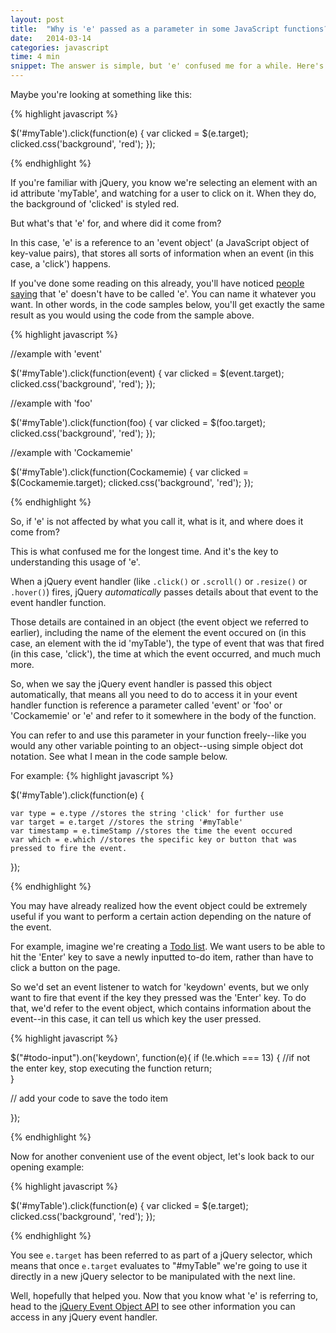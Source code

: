 ```yaml
---
layout: post
title:  "Why is 'e' passed as a parameter in some JavaScript functions?"
date:   2014-03-14
categories: javascript
time: 4 min
snippet: The answer is simple, but 'e' confused me for a while. Here's a practical explanation, along with a few code samples and resources for further reading.   
---
```


Maybe you're looking at something like this: 

{% highlight javascript %}

$('#myTable').click(function(e) {
    var clicked = $(e.target);
    clicked.css('background', 'red');
});

{% endhighlight %}

If you're familiar with jQuery, you know we're selecting an element with an id attribute 'myTable', and watching for a user to click on it. When they do, the background of 'clicked' is styled red.

But what's that 'e' for, and where did it come from?

In this case, 'e' is a reference to an 'event object' (a JavaScript object of key-value pairs), that stores all sorts of information when an event (in this case, a 'click') happens.

If you've done some reading on this already, you'll have noticed [people saying](http://stackoverflow.com/questions/3535996/jquery-javascript-functione-what-is-e-why-is-it-needed-what-does-it-ac) that 'e' doesn't have to be called 'e'. You can name it whatever you want. In other words, in the code samples below, you'll get exactly the same result as you would using the code from the sample above.

{% highlight javascript %}

//example with 'event'

$('#myTable').click(function(event) {
    var clicked = $(event.target);
    clicked.css('background', 'red');
});

//example with 'foo'

$('#myTable').click(function(foo) {
    var clicked = $(foo.target);
    clicked.css('background', 'red');
});


//example with 'Cockamemie'

$('#myTable').click(function(Cockamemie) {
    var clicked = $(Cockamemie.target);
    clicked.css('background', 'red');
});

{% endhighlight %}

So, if 'e' is not affected by what you call it, what is it, and where does it come from?

This is what confused me for the longest time. And it's the key to understanding this usage of 'e'. 

When a jQuery event handler (like `.click()` or `.scroll()` or `.resize()` or `.hover()`) fires, jQuery *automatically* passes details about that event to the event handler function. 

Those details are contained in an object (the event object we referred to earlier), including the name of the element the event occured on (in this case, an element with the id 'myTable'), the type of event that was that fired (in this case, 'click'), the time at which the event occurred, and much much more. 

So, when we say the jQuery event handler is passed this object automatically, that means all you need to do to access it in your event handler function is reference a parameter called 'event' or 'foo' or 'Cockamemie' or 'e' and refer to it somewhere in the body of the function. 

You can refer to and use this parameter in your function freely--like you would any other variable pointing to an object--using simple object dot notation. See what I mean in the code sample below. 

For example: 
{% highlight javascript %}

$('#myTable').click(function(e) {

	var type = e.type //stores the string 'click' for further use
	var target = e.target //stores the string '#myTable'
	var timestamp = e.timeStamp //stores the time the event occured
	var which = e.which //stores the specific key or button that was pressed to fire the event.


});

{% endhighlight %}

You may have already realized how the event object could be extremely useful if you want to perform a certain action depending on the nature of the event. 

For example, imagine we're creating a [Todo list](http://todomvc.com). We want users to be able to hit the 'Enter' key to save a newly inputted to-do item, rather than have to click a button on the page.

So we'd set an event listener to watch for 'keydown' events, but we only want to fire that event if the key they pressed was the 'Enter' key. To do that, we'd refer to the event object, which contains information about the event--in this case, it can tell us which key the user pressed. 

{% highlight javascript %}

$("#todo-input").on('keydown', function(e){
    if (!e.which === 13) {   //if not the enter key, stop executing the function
    return;                     
} 

// add your code to save the todo item 

});

{% endhighlight %}

Now for another convenient use of the event object, let's look back to our opening example:

{% highlight javascript %}

$('#myTable').click(function(e) {
    var clicked = $(e.target);
    clicked.css('background', 'red');
});

{% endhighlight %}

You see `e.target` has been referred to as part of a jQuery selector, which means that once `e.target` evaluates to "#myTable" we're going to use it directly in a new jQuery selector to be manipulated with the next line. 

Well, hopefully that helped you. Now that you know what 'e' is referring to, head to the [jQuery Event Object API](https://api.jquery.com/category/events/event-object/) to see other information you can access in any jQuery event handler. 

 